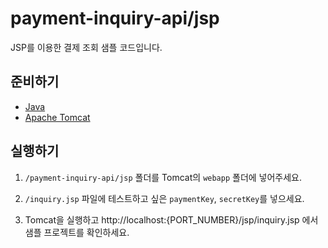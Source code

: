 # payment-inquiry-api/jsp

JSP를 이용한 결제 조회 샘플 코드입니다.

## 준비하기

- [Java](https://www.oracle.com/kr/java/technologies/downloads/)
- [Apache Tomcat](https://tomcat.apache.org/download-90.cgi)

## 실행하기

1. `/payment-inquiry-api/jsp` 폴더를 Tomcat의 `webapp` 폴더에 넣어주세요.

2. `/inquiry.jsp` 파일에 테스트하고 싶은 `paymentKey`, `secretKey`를 넣으세요.

3. Tomcat을 실행하고 http://localhost:{PORT_NUMBER}/jsp/inquiry.jsp 에서 샘플 프로젝트를 확인하세요.
